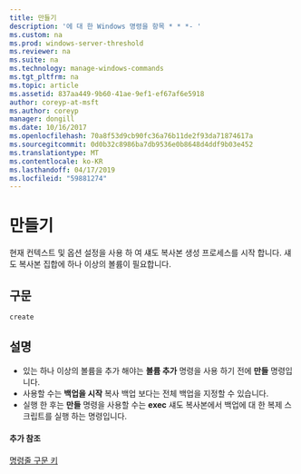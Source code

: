 ```yaml
---
title: 만들기
description: '에 대 한 Windows 명령을 항목 * * *- '
ms.custom: na
ms.prod: windows-server-threshold
ms.reviewer: na
ms.suite: na
ms.technology: manage-windows-commands
ms.tgt_pltfrm: na
ms.topic: article
ms.assetid: 837aa449-9b60-41ae-9ef1-ef67af6e5918
author: coreyp-at-msft
ms.author: coreyp
manager: dongill
ms.date: 10/16/2017
ms.openlocfilehash: 70a8f53d9cb90fc36a76b11de2f93da71874617a
ms.sourcegitcommit: 0d0b32c8986ba7db9536e0b8648d4ddf9b03e452
ms.translationtype: MT
ms.contentlocale: ko-KR
ms.lasthandoff: 04/17/2019
ms.locfileid: "59881274"
---
```

# <a name="create"></a>만들기



현재 컨텍스트 및 옵션 설정을 사용 하 여 섀도 복사본 생성 프로세스를 시작 합니다. 섀도 복사본 집합에 하나 이상의 볼륨이 필요합니다.

## <a name="syntax"></a>구문

```
create
```

## <a name="remarks"></a>설명

-   있는 하나 이상의 볼륨을 추가 해야는 **볼륨 추가** 명령을 사용 하기 전에 **만들** 명령입니다.
-   사용할 수는 **백업을 시작** 복사 백업 보다는 전체 백업을 지정할 수 있습니다.
-   실행 한 후는 **만들** 명령을 사용할 수는 **exec** 섀도 복사본에서 백업에 대 한 복제 스크립트를 실행 하는 명령입니다.

#### <a name="additional-references"></a>추가 참조

[명령줄 구문 키](command-line-syntax-key.md)